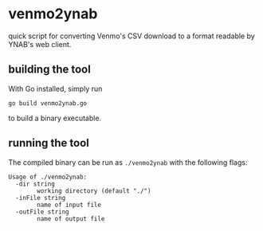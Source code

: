# venmo2ynab
quick script for converting Venmo's CSV download to a format readable by YNAB's 
web client.

## building the tool

With Go installed, simply run

```
go build venmo2ynab.go
```

to build a binary executable.

## running the tool

The compiled binary can be run as `./venmo2ynab` with the following flags:

```
Usage of ./venmo2ynab:
  -dir string
        working directory (default "./")
  -inFile string
        name of input file
  -outFile string
        name of output file
```